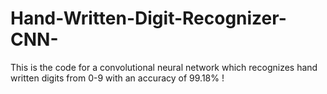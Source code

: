 # Hand-Written-Digit-Recognizer-CNN-
This is the code for a convolutional neural network which recognizes hand written digits from 0-9 with an accuracy of 99.18% !
